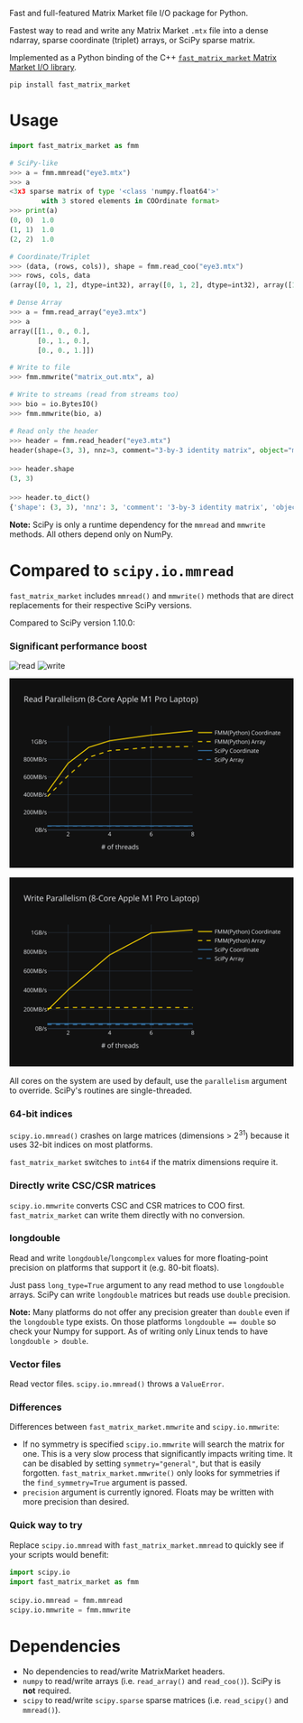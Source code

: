 Fast and full-featured Matrix Market file I/O package for Python.

Fastest way to read and write any Matrix Market `.mtx` file into a dense ndarray, sparse coordinate (triplet) arrays, or SciPy sparse matrix.

Implemented as a Python binding of the C++ [`fast_matrix_market` Matrix Market I/O library](https://github.com/alugowski/fast_matrix_market).

```shell
pip install fast_matrix_market
```

# Usage
```python
import fast_matrix_market as fmm
```
```python
# SciPy-like
>>> a = fmm.mmread("eye3.mtx")
>>> a
<3x3 sparse matrix of type '<class 'numpy.float64'>'
        with 3 stored elements in COOrdinate format>
>>> print(a)
(0, 0)	1.0
(1, 1)	1.0
(2, 2)	1.0
```
```python
# Coordinate/Triplet
>>> (data, (rows, cols)), shape = fmm.read_coo("eye3.mtx")
>>> rows, cols, data
(array([0, 1, 2], dtype=int32), array([0, 1, 2], dtype=int32), array([1., 1., 1.]))
```
```python
# Dense Array
>>> a = fmm.read_array("eye3.mtx")
>>> a
array([[1., 0., 0.],
       [0., 1., 0.],
       [0., 0., 1.]])
```
```python
# Write to file
>>> fmm.mmwrite("matrix_out.mtx", a)
```
```python
# Write to streams (read from streams too)
>>> bio = io.BytesIO()
>>> fmm.mmwrite(bio, a)
```
```python
# Read only the header
>>> header = fmm.read_header("eye3.mtx")
header(shape=(3, 3), nnz=3, comment="3-by-3 identity matrix", object="matrix", format="coordinate", field="real", symmetry="general")

>>> header.shape
(3, 3)

>>> header.to_dict()
{'shape': (3, 3), 'nnz': 3, 'comment': '3-by-3 identity matrix', 'object': 'matrix', 'format': 'coordinate', 'field': 'real', 'symmetry': 'general'}
```

**Note:** SciPy is only a runtime dependency for the `mmread` and `mmwrite` methods. All others depend only on NumPy.

# Compared to `scipy.io.mmread`

`fast_matrix_market` includes `mmread()` and `mmwrite()` methods that are direct replacements for their respective SciPy versions.

Compared to SciPy version 1.10.0:

### Significant performance boost
![read](https://raw.githubusercontent.com/alugowski/fast_matrix_market/main/benchmark_plots/parallel-scaling-python-read.svg)
![write](https://raw.githubusercontent.com/alugowski/fast_matrix_market/main/benchmark_plots/parallel-scaling-python-write.svg)

![read](../benchmark_plots/parallel-scaling-python-read.svg)

![write](../benchmark_plots/parallel-scaling-python-write.svg)

All cores on the system are used by default, use the `parallelism` argument to override. SciPy's routines are single-threaded.

### 64-bit indices
`scipy.io.mmread()` crashes on large matrices (dimensions > 2<sup>31</sup>) because it uses 32-bit indices on most platforms.

`fast_matrix_market` switches to `int64` if the matrix dimensions require it.

### Directly write CSC/CSR matrices

`scipy.io.mmwrite` converts CSC and CSR matrices to COO first. `fast_matrix_market` can write them directly with no conversion.

### longdouble
Read and write `longdouble`/`longcomplex` values for more floating-point precision on platforms that support it (e.g. 80-bit floats).

Just pass `long_type=True` argument to any read method to use `longdouble` arrays. SciPy can write `longdouble` matrices but reads use `double` precision.

**Note:** Many platforms do not offer any precision greater than `double` even if the `longdouble` type exists.
On those platforms `longdouble == double` so check your Numpy for support. As of writing only Linux tends to have `longdouble > double`.

### Vector files

Read vector files. `scipy.io.mmread()` throws a `ValueError`.

### Differences

Differences between `fast_matrix_market.mmwrite` and `scipy.io.mmwrite`:
* If no symmetry is specified `scipy.io.mmwrite` will search the matrix for one. 
This is a very slow process that significantly impacts writing time. It can be disabled by setting
`symmetry="general"`, but that is easily forgotten. `fast_matrix_market.mmwrite()` only looks for symmetries if the `find_symmetry=True` argument is passed.
* `precision` argument is currently ignored. Floats may be written with more precision than desired.

### Quick way to try

Replace `scipy.io.mmread` with `fast_matrix_market.mmread` to quickly see if your scripts would benefit:

```python
import scipy.io
import fast_matrix_market as fmm

scipy.io.mmread = fmm.mmread
scipy.io.mmwrite = fmm.mmwrite
```


# Dependencies

* No dependencies to read/write MatrixMarket headers.
* `numpy` to read/write arrays (i.e. `read_array()` and `read_coo()`). SciPy is **not** required.
* `scipy` to read/write `scipy.sparse` sparse matrices (i.e. `read_scipy()` and `mmread()`).
